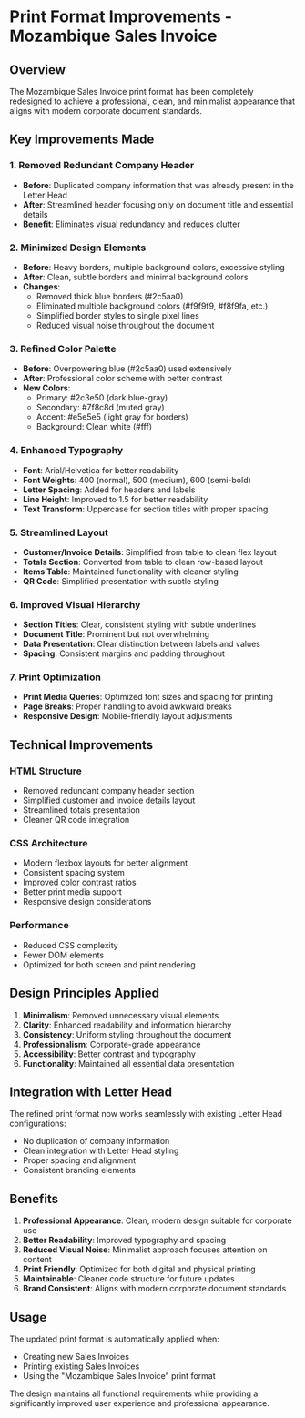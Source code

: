 # Print Format Improvements - Mozambique Sales Invoice

## Overview
The Mozambique Sales Invoice print format has been completely redesigned to achieve a professional, clean, and minimalist appearance that aligns with modern corporate document standards.

## Key Improvements Made

### 1. **Removed Redundant Company Header**
- **Before**: Duplicated company information that was already present in the Letter Head
- **After**: Streamlined header focusing only on document title and essential details
- **Benefit**: Eliminates visual redundancy and reduces clutter

### 2. **Minimized Design Elements**
- **Before**: Heavy borders, multiple background colors, excessive styling
- **After**: Clean, subtle borders and minimal background colors
- **Changes**:
  - Removed thick blue borders (#2c5aa0)
  - Eliminated multiple background colors (#f9f9f9, #f8f9fa, etc.)
  - Simplified border styles to single pixel lines
  - Reduced visual noise throughout the document

### 3. **Refined Color Palette**
- **Before**: Overpowering blue (#2c5aa0) used extensively
- **After**: Professional color scheme with better contrast
- **New Colors**:
  - Primary: #2c3e50 (dark blue-gray)
  - Secondary: #7f8c8d (muted gray)
  - Accent: #e5e5e5 (light gray for borders)
  - Background: Clean white (#fff)

### 4. **Enhanced Typography**
- **Font**: Arial/Helvetica for better readability
- **Font Weights**: 400 (normal), 500 (medium), 600 (semi-bold)
- **Letter Spacing**: Added for headers and labels
- **Line Height**: Improved to 1.5 for better readability
- **Text Transform**: Uppercase for section titles with proper spacing

### 5. **Streamlined Layout**
- **Customer/Invoice Details**: Simplified from table to clean flex layout
- **Totals Section**: Converted from table to clean row-based layout
- **Items Table**: Maintained functionality with cleaner styling
- **QR Code**: Simplified presentation with subtle styling

### 6. **Improved Visual Hierarchy**
- **Section Titles**: Clear, consistent styling with subtle underlines
- **Document Title**: Prominent but not overwhelming
- **Data Presentation**: Clear distinction between labels and values
- **Spacing**: Consistent margins and padding throughout

### 7. **Print Optimization**
- **Print Media Queries**: Optimized font sizes and spacing for printing
- **Page Breaks**: Proper handling to avoid awkward breaks
- **Responsive Design**: Mobile-friendly layout adjustments

## Technical Improvements

### HTML Structure
- Removed redundant company header section
- Simplified customer and invoice details layout
- Streamlined totals presentation
- Cleaner QR code integration

### CSS Architecture
- Modern flexbox layouts for better alignment
- Consistent spacing system
- Improved color contrast ratios
- Better print media support
- Responsive design considerations

### Performance
- Reduced CSS complexity
- Fewer DOM elements
- Optimized for both screen and print rendering

## Design Principles Applied

1. **Minimalism**: Removed unnecessary visual elements
2. **Clarity**: Enhanced readability and information hierarchy
3. **Consistency**: Uniform styling throughout the document
4. **Professionalism**: Corporate-grade appearance
5. **Accessibility**: Better contrast and typography
6. **Functionality**: Maintained all essential data presentation

## Integration with Letter Head

The refined print format now works seamlessly with existing Letter Head configurations:
- No duplication of company information
- Clean integration with Letter Head styling
- Proper spacing and alignment
- Consistent branding elements

## Benefits

1. **Professional Appearance**: Clean, modern design suitable for corporate use
2. **Better Readability**: Improved typography and spacing
3. **Reduced Visual Noise**: Minimalist approach focuses attention on content
4. **Print Friendly**: Optimized for both digital and physical printing
5. **Maintainable**: Cleaner code structure for future updates
6. **Brand Consistent**: Aligns with modern corporate document standards

## Usage

The updated print format is automatically applied when:
- Creating new Sales Invoices
- Printing existing Sales Invoices
- Using the "Mozambique Sales Invoice" print format

The design maintains all functional requirements while providing a significantly improved user experience and professional appearance.
